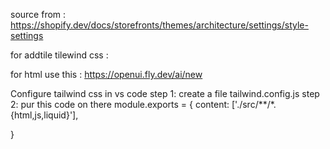 source  from : https://shopify.dev/docs/storefronts/themes/architecture/settings/style-settings





for addtile tilewind css : <script src="https://cdn.tailwindcss.com"></script>



for    html   use this : https://openui.fly.dev/ai/new


Configure tailwind css   in vs code 
step 1: create a file tailwind.config.js
step 2: pur this code on there
module.exports = {
    content: ['./src/**/*.{html,js,liquid}'],
   
  }
